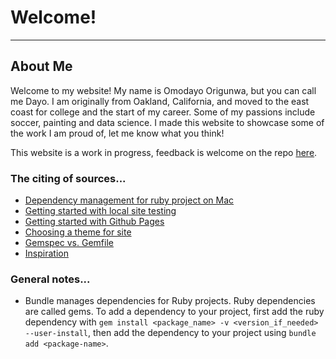 # Welcome!
---

## About Me
Welcome to my website! My name is Omodayo Origunwa, but you can call me Dayo. I am originally from Oakland, California, and moved to the east coast for college and the start of my career. Some of my passions include soccer, painting and data science. I made this website to showcase some of the work I am proud of, let me know what you think!

This website is a work in progress, feedback is welcome on the repo [here](https://github.com/dinoDayo/dinoDayo.github.io). 

### The citing of sources...
- [Dependency management for ruby project on Mac](http://www.wnagrodzki.com/managing_gems_with_bundler_on_macOS/)
- [Getting started with local site testing](http://dh.obdurodon.org/jekyll.xhtml)
- [Getting started with Github Pages](https://pages.github.com/)
- [Choosing a theme for site](https://github.com/pages-themes/cayman)
- [Gemspec vs. Gemfile](https://medium.com/@divya.n/gemfile-vs-gemspec-ee72512da246#:~:text=So%20Gemspec%20is%20basically%20information,dependencies%20apart%20from%20your%20gem.)
- [Inspiration](http://mowillia.github.io/)

### General notes...
- Bundle manages dependencies for Ruby projects. Ruby dependencies are called gems. To add a dependency to your project, first add the ruby dependency with `gem install <package_name> -v <version_if_needed> --user-install`, then add the dependency to your project using `bundle add <package-name>`. 